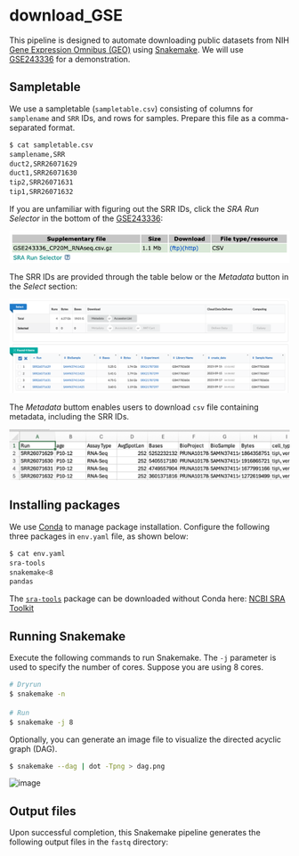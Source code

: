 # download_GSE

This pipeline is designed to automate downloading public datasets from NIH
[Gene Expression Omnibus (GEO)](https://www.ncbi.nlm.nih.gov/geo/) using 
[Snakemake](https://snakemake.readthedocs.io/en/stable/). We will use 
[GSE243336](https://www.ncbi.nlm.nih.gov/geo/query/acc.cgi?acc=GSE243336)
for a demonstration.

## Sampletable

We use a sampletable (`sampletable.csv`) consisting of columns for `samplename`
and `SRR` IDs, and rows for samples. Prepare this file as a comma-separated 
format.

```bash
$ cat sampletable.csv
samplename,SRR
duct2,SRR26071629
duct1,SRR26071630
tip2,SRR26071631
tip1,SRR26071632
```

If you are unfamiliar with figuring out the SRR IDs, click the _SRA Run Selector_
in the bottom of the 
[GSE243336](https://www.ncbi.nlm.nih.gov/geo/query/acc.cgi?acc=GSE243336):

![image_1](images/1.png)

The SRR IDs are provided through the table below or the _Metadata_ button 
in the _Select_ section:

![image_2](images/2.png)

The _Metadata_ buttom enables users to download `csv` file containing metadata,
including the SRR IDs.

![image_3](images/3.png)



## Installing packages

We use [Conda](https://docs.conda.io/en/latest/) to manage package installation.
Configure the following three packages in `env.yaml` file, as shown below:

```bash
$ cat env.yaml
sra-tools
snakemake<8
pandas
```

The [`sra-tools`](https://github.com/ncbi/sra-tools) package can be downloaded
without Conda here: 
[NCBI SRA Toolkit](https://github.com/ncbi/sra-tools/wiki/01.-Downloading-SRA-Toolkit)

## Running Snakemake

Execute the following commands to run Snakemake. The `-j` parameter is used
to specify the number of cores. Suppose you are using 8 cores.

```bash
# Dryrun
$ snakemake -n 

# Run
$ snakemake -j 8
```

Optionally, you can generate an image file to visualize the directed acyclic 
graph (DAG).

```bash
$ snakemake --dag | dot -Tpng > dag.png
```

![image](dag.png)

## Output files

Upon successful completion, this Snakemake pipeline generates the following 
output files in the `fastq` directory:

```bash

```
